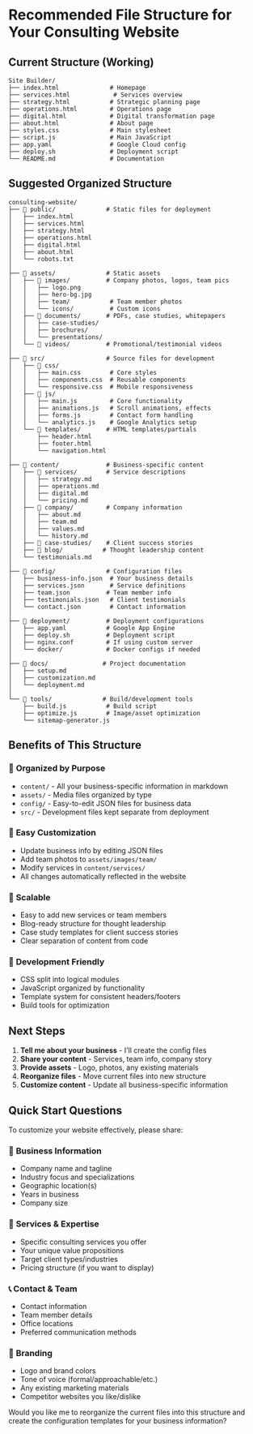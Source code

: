 # Recommended File Structure for Your Consulting Website

## Current Structure (Working)
```
Site Builder/
├── index.html              # Homepage
├── services.html            # Services overview
├── strategy.html           # Strategic planning page
├── operations.html         # Operations page  
├── digital.html            # Digital transformation page
├── about.html              # About page
├── styles.css              # Main stylesheet
├── script.js               # Main JavaScript
├── app.yaml                # Google Cloud config
├── deploy.sh               # Deployment script
└── README.md               # Documentation
```

## Suggested Organized Structure
```
consulting-website/
├── 📁 public/              # Static files for deployment
│   ├── index.html
│   ├── services.html
│   ├── strategy.html
│   ├── operations.html
│   ├── digital.html
│   ├── about.html
│   └── robots.txt
│
├── 📁 assets/              # Static assets
│   ├── 📁 images/          # Company photos, logos, team pics
│   │   ├── logo.png
│   │   ├── hero-bg.jpg
│   │   ├── team/           # Team member photos
│   │   └── icons/          # Custom icons
│   ├── 📁 documents/       # PDFs, case studies, whitepapers
│   │   ├── case-studies/
│   │   ├── brochures/
│   │   └── presentations/
│   └── 📁 videos/          # Promotional/testimonial videos
│
├── 📁 src/                 # Source files for development
│   ├── 📁 css/
│   │   ├── main.css        # Core styles
│   │   ├── components.css  # Reusable components
│   │   └── responsive.css  # Mobile responsiveness
│   ├── 📁 js/
│   │   ├── main.js         # Core functionality
│   │   ├── animations.js   # Scroll animations, effects
│   │   ├── forms.js        # Contact form handling
│   │   └── analytics.js    # Google Analytics setup
│   └── 📁 templates/       # HTML templates/partials
│       ├── header.html
│       ├── footer.html
│       └── navigation.html
│
├── 📁 content/             # Business-specific content
│   ├── 📁 services/        # Service descriptions
│   │   ├── strategy.md
│   │   ├── operations.md
│   │   ├── digital.md
│   │   └── pricing.md
│   ├── 📁 company/         # Company information
│   │   ├── about.md
│   │   ├── team.md
│   │   ├── values.md
│   │   └── history.md
│   ├── 📁 case-studies/    # Client success stories
│   ├── 📁 blog/           # Thought leadership content
│   └── testimonials.md
│
├── 📁 config/              # Configuration files
│   ├── business-info.json  # Your business details
│   ├── services.json       # Service definitions
│   ├── team.json          # Team member info
│   ├── testimonials.json   # Client testimonials
│   └── contact.json        # Contact information
│
├── 📁 deployment/          # Deployment configurations
│   ├── app.yaml           # Google App Engine
│   ├── deploy.sh          # Deployment script
│   ├── nginx.conf         # If using custom server
│   └── docker/            # Docker configs if needed
│
├── 📁 docs/               # Project documentation
│   ├── setup.md
│   ├── customization.md
│   └── deployment.md
│
└── 📁 tools/              # Build/development tools
    ├── build.js           # Build script
    ├── optimize.js        # Image/asset optimization
    └── sitemap-generator.js
```

## Benefits of This Structure

### 🎯 **Organized by Purpose**
- `content/` - All your business-specific information in markdown
- `assets/` - Media files organized by type
- `config/` - Easy-to-edit JSON files for business data
- `src/` - Development files kept separate from deployment

### 🚀 **Easy Customization**
- Update business info by editing JSON files
- Add team photos to `assets/images/team/`
- Modify services in `content/services/`
- All changes automatically reflected in the website

### 📱 **Scalable**
- Easy to add new services or team members
- Blog-ready structure for thought leadership
- Case study templates for client success stories
- Clear separation of content from code

### 🔧 **Development Friendly**
- CSS split into logical modules
- JavaScript organized by functionality
- Template system for consistent headers/footers
- Build tools for optimization

## Next Steps

1. **Tell me about your business** - I'll create the config files
2. **Share your content** - Services, team info, company story
3. **Provide assets** - Logo, photos, any existing materials
4. **Reorganize files** - Move current files into new structure
5. **Customize content** - Update all business-specific information

## Quick Start Questions

To customize your website effectively, please share:

### 🏢 **Business Information**
- Company name and tagline
- Industry focus and specializations
- Geographic location(s)
- Years in business
- Company size

### 👥 **Services & Expertise**
- Specific consulting services you offer
- Your unique value propositions
- Target client types/industries
- Pricing structure (if you want to display)

### 📞 **Contact & Team**
- Contact information
- Team member details
- Office locations
- Preferred communication methods

### 🎨 **Branding**
- Logo and brand colors
- Tone of voice (formal/approachable/etc.)
- Any existing marketing materials
- Competitor websites you like/dislike

Would you like me to reorganize the current files into this structure and create the configuration templates for your business information? 